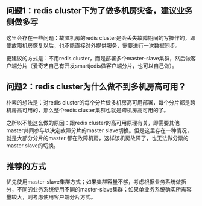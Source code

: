 ## 问题1：redis cluster下为了做多机房灾备，建议业务侧做多写
这里会存在一些问题：故障机房的redis cluster是会丢失故障期间的写操作的，即使故障机房恢复以后，也不能直接对外提供服务，需要进行一次数据同步。

更建议的方式是：不用redis cluster，而是部署多个master-slave集群，然后做客户端分片（爱奇艺自己有开发smartjedis做客户端分片，也可以自己做）。

## 问题2：redis cluster为什么做不到多机房高可用？
朴素的想法是：对redis cluster的每个分片做多机房高可用部署，每个分片都是跨机房高可用的，那么整个redis cluster集群也就是跨机房高可用的了。

之所以不能这么做的原因：跟redis cluster的高可用原理有关，即需要其他master共同参与以决定故障分片的master slave切换。但是这里存在一种情况，就是大部分分片的master
都在故障机房，这样该机房故障了，也无法做分票的master slave的切换。

## 推荐的方式
优先使用master-slave集群方式；如果集群容量不够，考虑根据业务系统做拆分，不同的业务系统使用不同的master-slave集群；如果单业务系统确实所需容量较大，则考虑使用客户端分片方式。